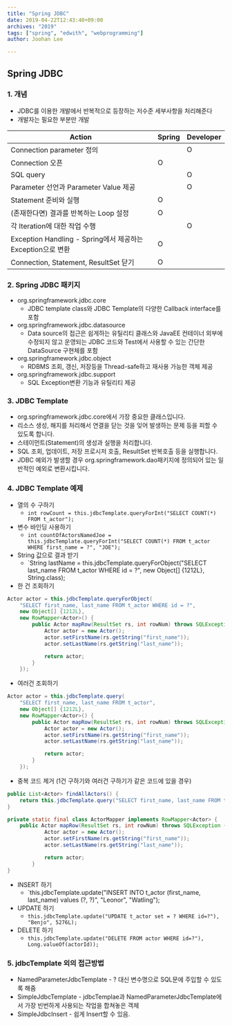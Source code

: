 ```yaml
---
title: "Spring JDBC"
date: 2019-04-22T12:43:40+09:00
archives: "2019"
tags: ["spring", "edwith", "webprogramming"]
author: Joohan Lee

---
```


## Spring JDBC

### 1. 개념

- JDBC를 이용한 개발에서 반복적으로 등장하는 저수준 세부사항을 처리해준다
- 개발자는 필요한 부분만 개발

| Action                                                      | Spring | Developer |
| ----------------------------------------------------------- | ------ | --------- |
| Connection parameter 정의                                   |        | O         |
| Connection 오픈                                             | O      |           |
| SQL query                                                   |        | O         |
| Parameter 선언과 Parameter Value 제공                       |        | O         |
| Statement 준비와 실행                                       | O      |           |
| (존재한다면) 결과를 반복하는 Loop 설정                      | O      |           |
| 각 Iteration에 대한 작업 수행                               |        | O         |
| Exception Handling - Spring에서 제공하는 Exception으로 변환 | O      |           |
| Connection, Statement, ResultSet 닫기                       | O      |           |



### 2. Spring JDBC 패키지

- org.springframework.jdbc.core
  - JDBC template class와 JDBC Template의 다양한 Callback interface를 포함
- org.springframework.jdbc.datasource
  - Data source의 접근은 쉽게하는 유틸리티 클래스와 JavaEE 컨테이너 외부에 수정되지 않고 운영되는 JDBC 코드와 Test에서 사용할 수 있는 간단한 DataSource 구현체를 포함
- org.springframework.jdbc.object
  - RDBMS 조회, 갱신, 저장등을 Thread-safe하고 재사용 가능한 객체 제공
- org.springframework.jdbc.support
  - SQL Exception변환 기능과 유틸리티 제공

### 3. JDBC Template

- org.springframework.jdbc.core에서 가장 중요한 클래스입니다.
- 리소스 생성, 해지를 처리해서 연결을 닫는 것을 잊어 발생하는 문제 등을 피할 수 있도록 합니다.
- 스테이먼트(Statement)의 생성과 실행을 처리합니다.
- SQL 조회, 업데이트, 저장 프로시저 호출, ResultSet 반복호출 등을 실행합니다.
- JDBC 예외가 발생할 경우 org.springframework.dao패키지에 정의되어 있는 일반적인 예외로 변환시킵니다.



### 4. JDBC Template 예제

- 열의 수 구하기
  - `int rowCount = this.jdbcTemplate.queryForInt("SELECT COUNT(*) FROM t_actor");`
- 변수 바인딩 사용하기
  - `int countOfActorsNamedJoe = this.jdbcTemplate.queryForInt("SELECT COUNT(*) FROM t_actor WHERE first_name = ?", "JOE");`
- String 값으로 결과 받기
  - `String lastName = this.jdbcTemplate.queryForObject("SELECT last_name FROM t_actor WHERE id = ?", new Object[] {1212L}, String.class);
- 한 건 조회하기

```java
Actor actor = this.jdbcTemplate.queryForObject(
    "SELECT first_name, last_name FROM t_actor WHERE id = ?",
    new Object[] {1212L},
    new RowMapper<Actor>() {
        public Actor mapRow(ResultSet rs, int rowNum) throws SQLException {
            Actor actor = new Actor();
            actor.setFirstName(rs.getString("first_name"));
            actor.setLastName(rs.getString("last_name"));

            return actor;
        }
    });
```

- 여러건 조회하기

```java
Actor actor = this.jdbcTemplate.query(
    "SELECT first_name, last_name FROM t_actor",
    new Object[] {1212L},
    new RowMapper<Actor>() {
        public Actor mapRow(ResultSet rs, int rowNum) throws SQLException {
            Actor actor = new Actor();
            actor.setFirstName(rs.getString("first_name"));
            actor.setLastName(rs.getString("last_name"));

            return actor;
        }
    });
```

- 중복 코드 제거 (1건 구하기와 여러건 구하기가 같은 코드에 있을 경우)

```java
public List<Actor> findAllActors() {
    return this.jdbcTemplate.query("SELECT first_name, last_name FROM t_actor", new ActorMapper());
}

private static final class ActorMapper implements RowMapper<Actor> {
    public Actor mapRow(ResultSet rs, int rowNum) throws SQLException {
            Actor actor = new Actor();
            actor.setFirstName(rs.getString("first_name"));
            actor.setLastName(rs.getString("last_name"));

            return actor;
        }
}
```

- INSERT 하기
  - `this.jdbcTemplate.update("INSERT INTO t_actor (first_name, last_name) values (?, ?)", "Leonor", "Watling");
- UPDATE 하기
  - `this.jdbcTemplate.update("UPDATE t_actor set = ? WHERE id=?"), "Benjo", 5276L);`
- DELETE 하기
  - `this.jdbcTemplate.update("DELETE FROM actor WHERE id=?"), Long.valueOf(actorId));`

### 5. jdbcTemplate 외의 접근방법

- NamedParameterJdbcTemplate - ? 대신 변수명으로 SQL문에 주입할 수 있도록 해줌
- SimpleJdbcTemplate - jdbcTemplae과 NamedParameterJdbcTemplate에서 가장 빈번하게 사용되는 작업을 합쳐놓은 객체
- SimpleJdbcInsert - 쉽게 Insert할 수 있음.
